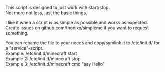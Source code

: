 This script is designed to just work with start/stop.  
Not more not less, just the basic things.

I like it when a script is as simple as possible and works as expected.  
Create issues on github.com/thonixx/simplemc if you want to request something.

You can rename the file to your needs and copy/symlink it to /etc/init.d/ for a "service"-script.  
Example: /etc/init.d/minecraft start  
Example 2: /etc/init.d/minecraft stop  
Example 3: /etc/init.d/minecraft cmd "say Hello"
